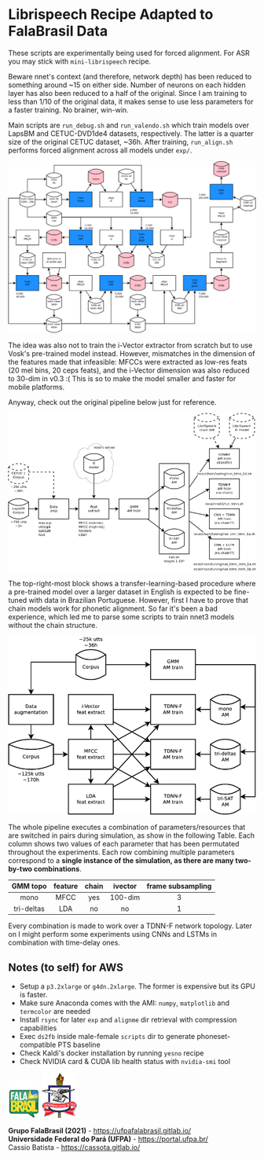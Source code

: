 # Librispeech Recipe Adapted to FalaBrasil Data

These scripts are experimentally being used for forced alignment. For ASR you
may stick with `mini-librispeech` recipe.

Beware nnet's context (and therefore, network depth) has been reduced to 
something around ~15 on either side. Number of neurons on each hidden layer
has also been reduced to a half of the original. Since I am training to less 
than 1/10 of the original data, it makes sense to use less parameters for a 
faster training. No brainer, win-win.

Main scripts are `run_debug.sh` and `run_valendo.sh` which train models over
LapsBM and CETUC-DVD1de4 datasets, respectively. The latter is a quarter size
of the original CETUC dataset, ~36h. After training, `run_align.sh` performs
forced alignment across all models under `exp/`.

![](doc/gmm_pipeline.png)

The idea was also not to train the i-Vector extractor from scratch but to use 
Vosk's pre-trained model instead. However, mismatches in the dimension of the
features made that infeasible: MFCCs were extracted as low-res feats 
(20 mel bins, 20 ceps feats), and the i-Vector dimension was also reduced to 
30-dim in v0.3 :( This is so to make the model smaller and faster for mobile
platforms.

Anyway, check out the original pipeline below just for reference.

![](doc/sim_patl.png)

The top-right-most block shows a transfer-learning-based procedure where a
pre-trained model over a larger dataset in English is expected to be fine-tuned
with data in Brazilian Portuguese. However, first I have to prove that chain
models work for phonetic alignment. So far it's been a bad experience, which
led me to parse some scripts to train nnet3 models without the chain structure.

![](doc/huge_pipeline2.png)

The whole pipeline executes a combination of parameters/resources that are
switched in pairs during simulation, as show in the following Table. Each
column shows two values of each parameter that has been permutated throughout 
the experiments. Each row combining multiple parameters correspond to a 
**single instance of the simulation, as there are many two-by-two combinations**.

| GMM topo   | feature | chain | ivector | frame subsampling |
|:----------:|:-------:|:-----:|:-------:|:-----------------:|
| mono       | MFCC    | yes   | 100-dim | 3                 |
| tri-deltas | LDA     | no    | no      | 1                 |

Every combination is made to work over a TDNN-F network topology. 
Later on I might perform some experiments using CNNs and LSTMs in 
combination with time-delay ones.


## Notes (to self) for AWS

- Setup a `p3.2xlarge` or `g4dn.2xlarge`. The former is expensive but its GPU is faster.
- Make sure Anaconda comes with the AMI: `numpy`, `matplotlib` and `termcolor` are needed
- Install `rsync` for later `exp` and `alignme` dir retrieval with compression capabilities
- Exec `ds2fb` inside male-female `scripts` dir to generate phoneset-compatible PTS baseline
- Check Kaldi's docker installation by running `yesno` recipe
- Check NVIDIA card & CUDA lib health status with `nvidia-smi` tool


[![FalaBrasil](../doc/logo_fb_github_footer.png)](https://ufpafalabrasil.gitlab.io/ "Visite o site do Grupo FalaBrasil") [![UFPA](../doc/logo_ufpa_github_footer.png)](https://portal.ufpa.br/ "Visite o site da UFPA")

__Grupo FalaBrasil (2021)__ - https://ufpafalabrasil.gitlab.io/      
__Universidade Federal do Pará (UFPA)__ - https://portal.ufpa.br/     
Cassio Batista - https://cassota.gitlab.io/    
